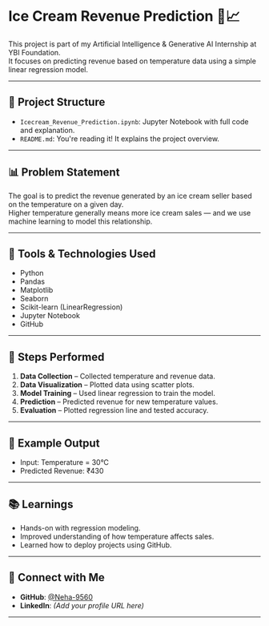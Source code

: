 # Ice Cream Revenue Prediction 🍦📈

This project is part of my Artificial Intelligence & Generative AI Internship at YBI Foundation.  
It focuses on predicting revenue based on temperature data using a simple linear regression model.

---

## 📁 Project Structure

- `Icecream_Revenue_Prediction.ipynb`: Jupyter Notebook with full code and explanation.
- `README.md`: You're reading it! It explains the project overview.

---

## 📊 Problem Statement

The goal is to predict the revenue generated by an ice cream seller based on the temperature on a given day.  
Higher temperature generally means more ice cream sales — and we use machine learning to model this relationship.

---

## 🔧 Tools & Technologies Used

- Python
- Pandas
- Matplotlib
- Seaborn
- Scikit-learn (LinearRegression)
- Jupyter Notebook
- GitHub

---

## 🚀 Steps Performed

1. **Data Collection** – Collected temperature and revenue data.
2. **Data Visualization** – Plotted data using scatter plots.
3. **Model Training** – Used linear regression to train the model.
4. **Prediction** – Predicted revenue for new temperature values.
5. **Evaluation** – Plotted regression line and tested accuracy.

---

## 📌 Example Output

- Input: Temperature = 30°C  
- Predicted Revenue: ₹430

---

## 📚 Learnings

- Hands-on with regression modeling.
- Improved understanding of how temperature affects sales.
- Learned how to deploy projects using GitHub.

---

## 🔗 Connect with Me

- **GitHub**: [@Neha-9560](https://github.com/Neha-9560)
- **LinkedIn**: *(Add your profile URL here)*

---

